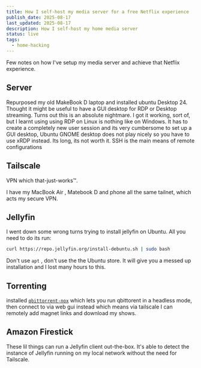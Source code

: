 ```yaml
---
title: How I self-host my media server for a free Netflix experience
publish_date: 2025-08-17
last_updated: 2025-08-17
description: How I self-host my home media server
status: live
tags:
  - home-hacking
---
```


Few notes on how I've setup my media server and achieve that Netflix experience.

## Server

Repurposed my old MakeBook D laptop and installed ubuntu Desktop 24. Thought it might be useful to have a GUI desktop for RDP or Desktop streaming. Turns out this is an absolute nightmare. I got it working, sort of, but I learnt using using RDP on Linux is nothing like on Windows. It has to create a completely new user session and its very cumbersome to set up a GUI desktop, Ubuntu GNOME desktop does not play nicely so you have to use xRDP instead. Its long, its not worth it. SSH is the main means of remote configurations

## Tailscale

VPN which that-just-works™️.

I have my MacBook Air , Matebook D and phone all the same tailnet, which acts my secure VPN.

## Jellyfin

I went down some wrong turns trying to install jellyfin on Ubuntu. All you need to do its run:

```bash
curl https://repo.jellyfin.org/install-debuntu.sh | sudo bash
```

Don't use `apt` , don't use the the Ubuntu store. It will give you a messed up installation and I lost many hours to this.

## Torrenting

installed [`qbittorrent-nox`](<https://github.com/qbittorrent/qBittorrent/wiki/Running-qBittorrent-without-X-server-(WebUI-only,-systemd-service-set-up,-Ubuntu-15.04-or-newer)>) which lets you run qbittorent in a headless mode, then connect to via web gui instead which means via tailscale I can remotely add magnet links and download my shows.

## Amazon Firestick

These lil things can run a Jellyfin client out-the-box. It's able to detect the instance of Jellyfin running on my local network without the need for Tailscale.
